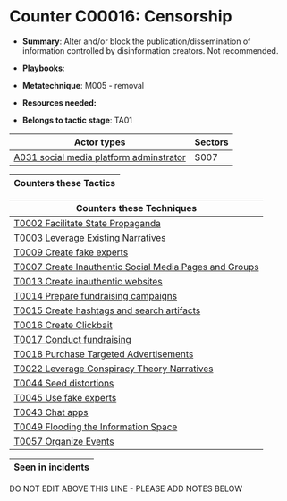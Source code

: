 # Counter C00016: Censorship

* **Summary**: Alter and/or block the publication/dissemination of information controlled by disinformation creators. Not recommended. 

* **Playbooks**: 

* **Metatechnique**: M005 - removal

* **Resources needed:** 

* **Belongs to tactic stage**: TA01


| Actor types | Sectors |
| ----------- | ------- |
| [A031 social media platform adminstrator](../../generated_pages/actortypes/A031.md) | S007 |



| Counters these Tactics |
| ---------------------- |



| Counters these Techniques |
| ------------------------- |
| [T0002 Facilitate State Propaganda](../../generated_pages/techniques/T0002.md) |
| [T0003 Leverage Existing Narratives](../../generated_pages/techniques/T0003.md) |
| [T0009 Create fake experts](../../generated_pages/techniques/T0009.md) |
| [T0007 Create Inauthentic Social Media Pages and Groups](../../generated_pages/techniques/T0007.md) |
| [T0013 Create inauthentic websites](../../generated_pages/techniques/T0013.md) |
| [T0014 Prepare fundraising campaigns](../../generated_pages/techniques/T0014.md) |
| [T0015 Create hashtags and search artifacts](../../generated_pages/techniques/T0015.md) |
| [T0016 Create Clickbait](../../generated_pages/techniques/T0016.md) |
| [T0017 Conduct fundraising](../../generated_pages/techniques/T0017.md) |
| [T0018 Purchase Targeted Advertisements](../../generated_pages/techniques/T0018.md) |
| [T0022 Leverage Conspiracy Theory Narratives](../../generated_pages/techniques/T0022.md) |
| [T0044 Seed distortions](../../generated_pages/techniques/T0044.md) |
| [T0045 Use fake experts](../../generated_pages/techniques/T0045.md) |
| [T0043 Chat apps](../../generated_pages/techniques/T0043.md) |
| [T0049 Flooding the Information Space](../../generated_pages/techniques/T0049.md) |
| [T0057 Organize Events](../../generated_pages/techniques/T0057.md) |



| Seen in incidents |
| ----------------- |


DO NOT EDIT ABOVE THIS LINE - PLEASE ADD NOTES BELOW